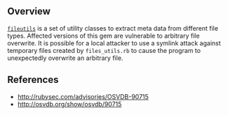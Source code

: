 ## Overview
[`fileutils`](https://rubygems.org/gems/fileutils) is a set of utility classes to extract meta data from different file types.
Affected versions of this gem are vulnerable to arbitrary file overwrite. It is possible for a local attacker to use a symlink attack against temporary files created by `files_utils.rb` to cause the program to unexpectedly overwrite an arbitrary file.

## References
- http://rubysec.com/advisories/OSVDB-90715
- http://osvdb.org/show/osvdb/90715
